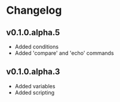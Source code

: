 ﻿# Changelog
## v0.1.0.alpha.5
* Added conditions
* Added 'compare' and 'echo' commands
## v0.1.0.alpha.3
* Added variables
* Added scripting